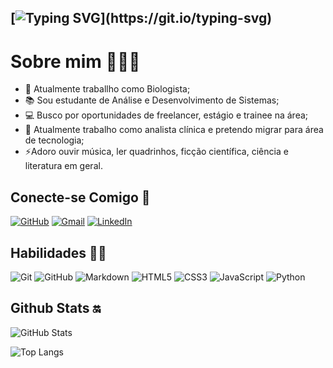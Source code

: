 ## [![Typing SVG](https://readme-typing-svg.demolab.com?font=Domine&pause=1000&color=9818DB&background=FDFDFD01&random=false&width=435&separator=%3C&lines=alert+('Hello+World!');+Me+chamo+Milena!%3CBem+vindo(a)+ao+meu+Github!)](https://git.io/typing-svg)

# Sobre mim 👩🏻‍💻
- 🔬 Atualmente traballho como Biologista;
- 📚 Sou estudante de Análise e Desenvolvimento de Sistemas;
- 💻 Busco por oportunidades de freelancer, estágio e trainee na área;
- 🔬 Atualmente trabalho como analista clínica e pretendo migrar para área de tecnologia;
- ⚡Adoro ouvir música, ler quadrinhos, ficção científica, ciência e literatura em geral.

## Conecte-se Comigo 🔗

[![GitHub](https://img.shields.io/badge/GitHub-100000?style=for-the-badge&logo=github&logoColor=white&color=8232D2)](https://github.com/miminavarro)
[![Gmail](https://img.shields.io/badge/Gmail-333333?style=for-the-badge&logo=gmail&logoColor=white&color=B77CF2)](mailto:navarro.milena@gmail.com) 
[![LinkedIn](https://img.shields.io/badge/LinkedIn-0077B5?style=for-the-badge&logo=linkedin&logoColor=white&color=8232D2)](https://www.linkedin.com/in/milena-navarro-2071552b0/)

## Habilidades ✍🏻
![Git](https://img.shields.io/badge/GIT-E44C30?style=for-the-badge&logo=git&logoColor=white&color=B77CF2)
![GitHub](https://img.shields.io/badge/GitHub-100000?style=for-the-badge&logo=github&logoColor=white&color=8232D2)
![Markdown](https://img.shields.io/badge/Markdown-000?style=for-the-badge&logo=markdownwhite&color=B77CF2)
![HTML5](https://img.shields.io/badge/HTML5-E34F26?style=for-the-badge&logo=html5&logoColor=white&color=8232D2)
![CSS3](https://img.shields.io/badge/CSS3-1572B6?style=for-the-badge&logo=css3&white&color=B77CF2)
![JavaScript](https://img.shields.io/badge/JavaScript-F7DF1E?style=for-the-badge&logo=javascript&logoColor=white&color=8232D2)
![Python](https://img.shields.io/badge/python-3670A0?style=for-the-badge&logo=python&logoColor=white&color=B77CF2)

## Github Stats 🔛

![GitHub Stats](https://github-readme-stats.vercel.app/api?username=miminavarro&theme=transparent&bg_color=000&border_color=8232D2&show_icons=true&icon_color=30A3DC&title_color=8232D2&text_color=FFF)


![Top Langs](https://github-readme-stats-git-masterrstaa-rickstaa.vercel.app/api/top-langs/?username=miminavarro&layout=compact&bg_color=000&border_color=8232D2&title_color=8232D2&text_color=FFF)







